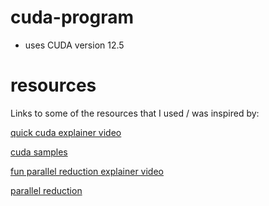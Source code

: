 # cuda-program

- uses CUDA version 12.5

# resources

Links to some of the resources that I used / was inspired by:

[quick cuda explainer video](https://www.youtube.com/watch?v=pPStdjuYzSI&ab_channel=Fireship)

[cuda samples](https://github.com/NVIDIA/cuda-samples)

[fun parallel reduction explainer video](https://www.youtube.com/watch?v=_4DtmRcTbhk&ab_channel=Acerola)

[parallel reduction](https://developer.download.nvidia.com/assets/cuda/files/reduction.pdf)
